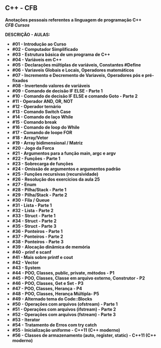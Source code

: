 **<strong>C++ - CFB**
----
  **Anotações pessoais referentes a linguagem de programação C++** <br/>
  *CFB Cursos*

**DESCRIÇÃO - AULAS:**

*  **#01 - Introdução ao Curso**
*  **#02 - Computador Simplificado**
*  **#03 - Estrutura básica de um programa de C++**
*  **#04 - Variáveis em C++**
*  **#05 - Declarações múltiplas de variáveis, Constantes #Define**
*  **#06 - Variaveis Globais e Locais, Operadores matemáticos**
*  **#07 - Incremento e Decremento de Variaveis, Operadores pós e pré-fixados**
*  **#08 - Invertendo valores de variáveis**
*  **#09 - Comando de decisão IF ELSE - Parte 1**
*  **#10 - Comando de decisão IF ELSE e comando Goto - Parte 2**
*  **#11 - Operador AND, OR, NOT**
*  **#12 - Operador ternário**
*  **#13 - Comando Switch Case**
*  **#14 - Comando de laço While**
*  **#15 - Comando break**
*  **#16 - Comando de loop do While**
*  **#17 - Comando de loope FOR**
*  **#18 - Array/Vetor**
*  **#19 - Array bidimensional / Matriz**
*  **#20 - Jogo da Forca**
*  **#21 - Argumentos para a função main, argc e argv**
*  **#22 - Funções - Parte 1**
*  **#23 - Sobrecarga de funções**
*  **#24 - Omissão de argumentos e argumentos padrão**
*  **#25 - Funções recursivas (recursividade)**
*  **#26 - Resolução dos exercícios da aula 25**
*  **#27 - Enum**
*  **#28 - Pilha/Stack - Parte 1**
*  **#29 - Pilha/Stack - Parte 2**
*  **#30 - Fila / Queue**
*  **#31 - Lista - Parte 1**
*  **#32 - Lista - Parte 2**
*  **#33 - Struct - Parte 1**
*  **#34 - Struct - Parte 2**
*  **#35 - Struct - Parte 3**
*  **#36 - Ponteiros - Parte 1**
*  **#37 - Ponteiros - Parte 2**
*  **#38 - Ponteiros - Parte 3**
*  **#39 - Alocação dinâmica de memória**
*  **#40 - prinf e scanf**
*  **#41 - Mais sobre printf e cout**
*  **#42 - Vector**
*  **#43 - System**
*  **#44 - POO, Classes, public, private, métodos - P1**
*  **#45 - POO, Classes, Classe em arquivo externo, Construtor - P2**
*  **#46 - POO, Classes, Get e Set - P3**
*  **#47 - POO, Classes, Herança - P4**
*  **#48 - POO, Classes, Herança Múltipla- P5**
*  **#49 - Alternado tema do Code::Blocks**
*  **#50 - Operações com arquivos (ofstream) - Parte 1**
*  **#51 - Operações com arquivos (ifstream) - Parte 2**
*  **#52 - Operações com arquivos (fstream) - Parte 3**
*  **#53 - Iterator**
*  **#54 - Tratamento de Erros com try catch**
*  **#55 - Inicialização uniforme - C++11 (C++ moderno)**
*  **#56 - Classes de armazenamento (auto, register, static) - C++11 (C++ moderno)**




